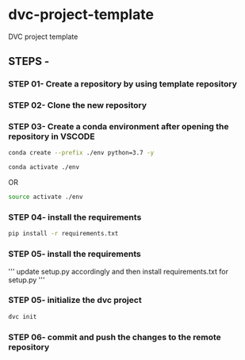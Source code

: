 # dvc-project-template
DVC project template

## STEPS -

### STEP 01- Create a repository by using template repository

### STEP 02- Clone the new repository

### STEP 03- Create a conda environment after opening the repository in VSCODE

```bash
conda create --prefix ./env python=3.7 -y
```

```bash
conda activate ./env
```
OR
```bash
source activate ./env
```

### STEP 04- install the requirements
```bash
pip install -r requirements.txt
```

### STEP 05- install the requirements
'''
update setup.py accordingly and then
install requirements.txt for setup.py
'''
### STEP 05- initialize the dvc project
```bash
dvc init
```

### STEP 06- commit and push the changes to the remote repository